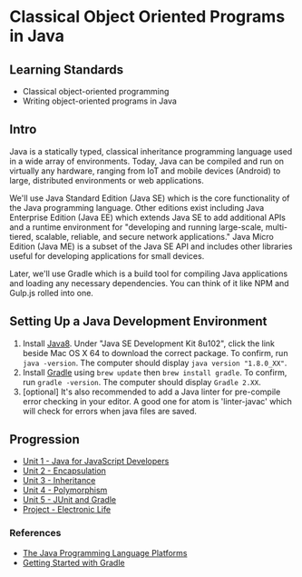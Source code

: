 # Classical Object Oriented Programs in Java

## Learning Standards

- Classical object-oriented programming
- Writing object-oriented programs in Java

## Intro

Java is a statically typed, classical inheritance programming language used in a wide array of environments. Today, Java can be compiled and run on virtually any hardware, ranging from IoT and mobile devices (Android) to large, distributed environments or web applications.

We'll use Java Standard Edition (Java SE) which is the core functionality of the Java programming language. Other editions exist including Java Enterprise Edition (Java EE) which extends Java SE to add additional APIs and a runtime environment for "developing and running large-scale, multi-tiered, scalable, reliable, and secure network applications." Java Micro Edition (Java ME) is a subset of the Java SE API and includes other libraries useful for developing applications for small devices.

Later, we'll use Gradle which is a build tool for compiling Java applications and loading any necessary dependencies. You can think of it like NPM and Gulp.js rolled into one.

## Setting Up a Java Development Environment

1. Install [Java8](http://www.oracle.com/technetwork/java/javase/downloads/jdk8-downloads-2133151.html).
Under "Java SE Development Kit 8u102", click the link beside Mac OS X 64 to download the correct package.
To confirm, run `java -version`. The computer should display `java version "1.8.0_XX"`.
1. Install [Gradle](http://www.gradle.org/) using `brew update` then `brew install gradle`.
To confirm, run `gradle -version`. The computer should display `Gradle 2.XX`.
1. [optional] It's also recommended to add a Java linter for pre-compile error checking in your editor. A good one for atom is 'linter-javac' which will check for errors when java files are saved.

## Progression

- [Unit 1 - Java for JavaScript Developers](./Unit-1-Syntax)
- [Unit 2 - Encapsulation](./Unit-2-Encapsulation)
- [Unit 3 - Inheritance](./Unit-3-Inheritance)
- [Unit 4 - Polymorphism](./Unit-4-Polymorphism)
- [Unit 5 - JUnit and Gradle](./Unit-5-junit)
- [Project - Electronic Life](https://github.com/gSchool/java_electronic_life)


### References
- [The Java Programming Language Platforms](http://docs.oracle.com/javaee/6/firstcup/doc/gkhoy.html)
- [Getting Started with Gradle](http://gradle.org/getting-started-gradle-java/)
